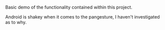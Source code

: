 Basic demo of the functionality contained within this project.

Android is shakey when it comes to the pangesture, I haven't investigated as to why.
